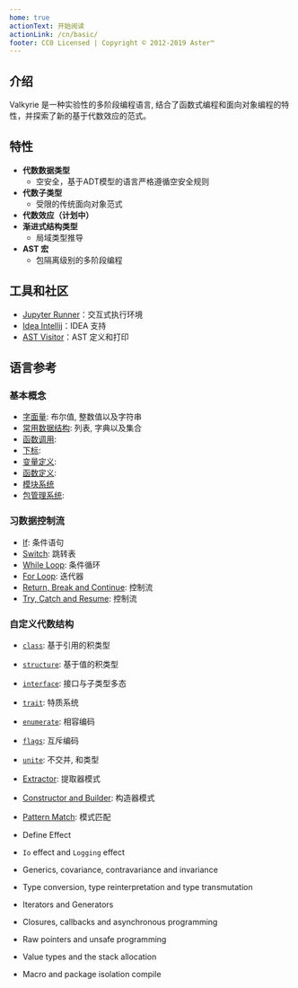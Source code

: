 ```yaml
---
home: true
actionText: 开始阅读
actionLink: /cn/basic/
footer: CC0 Licensed | Copyright © 2012-2019 Aster™
---
```


## 介绍

Valkyrie 是一种实验性的多阶段编程语言, 结合了函数式编程和面向对象编程的特性，并探索了新的基于代数效应的范式。

## 特性

- **代数数据类型**
  - 空安全，基于ADT模型的语言严格遵循空安全规则
- **代数子类型**
  - 受限的传统面向对象范式
- **代数效应（计划中）**
- **渐进式结构类型**
  - 局域类型推导
- **AST 宏**
  - 包隔离级别的多阶段编程

## 工具和社区

- [Jupyter Runner](https://github.com/nyar-vm/valkyrie-jupyter/blob/dev/projects/playground/main.ipynb)：交互式执行环境
- [Idea Intellij](https://plugins.jetbrains.com/plugin/19452-valkyrie-language)：IDEA 支持
- [AST Visitor](https://docs.rs/valkyrie-ast/0.1.7/valkyrie_ast/)：AST 定义和打印

## 语言参考

### 基本概念

- [字面量](./literal/readme.md): 布尔值, 整数值以及字符串
- [常用数据结构](./collection/readme.md): 列表, 字典以及集合
- [函数调用](./invoke/readme.md):
- [下标](./invoke/readme.md):
- [变量定义](./definition/let-binding.md):
- [函数定义](./definition/def-micro.md):
- [模块系统](./definition/module.md)
- [包管理系统](./definition/package.md):

### 习数据控制流

- [If](./control/jump-if.md): 条件语句
- [Switch](./control/jump-switch.md): 跳转表
- [While Loop](./control/loop-while.md): 条件循环
- [For Loop](./control/loop-for.md): 迭代器
- [Return, Break and Continue](./control/jump-control.md): 控制流
- [Try, Catch and Resume](./control/jump-control.md): 控制流

### 自定义代数结构

- [`class`](./definition/structure.md): 基于引用的积类型
- [`structure`](./definition/structure.md): 基于值的积类型
- [`interface`](./definition/interface.md): 接口与子类型多态
- [`trait`](./definition/interface.md): 特质系统
- [`enumerate`](./definition/enumerate.md): 相容编码
- [`flags`](./definition/flags.md): 互斥编码
- [`unite`](./definition/union.md): 不交并, 和类型


- [Extractor](./advance/extractor.md): 提取器模式
- [Constructor and Builder](./advance/builder.md): 构造器模式
- [Pattern Match](./advance/pattern-match.md): 模式匹配



- Define Effect
- `Io` effect and `Logging` effect
- Generics, covariance, contravariance and invariance
- Type conversion, type reinterpretation and type transmutation
- Iterators and Generators
- Closures, callbacks and asynchronous programming
- Raw pointers and unsafe programming
- Value types and the stack allocation
- Macro and package isolation compile





